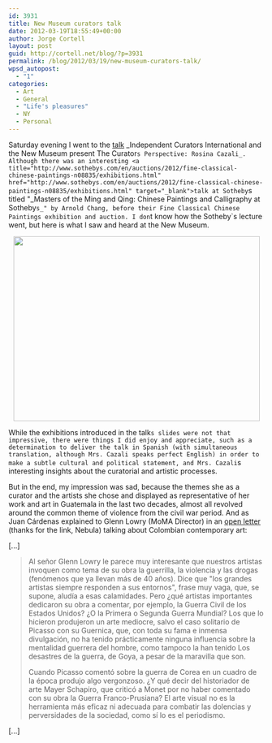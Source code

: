 ```yaml
---
id: 3931
title: New Museum curators talk
date: 2012-03-19T18:55:49+00:00
author: Jorge Cortell
layout: post
guid: http://cortell.net/blog/?p=3931
permalink: /blog/2012/03/19/new-museum-curators-talk/
wpsd_autopost:
  - "1"
categories:
  - Art
  - General
  - "Life's pleasures"
  - NY
  - Personal
---
```

Saturday evening I went to the <a title="http://www.newmuseum.org/events/612" href="http://www.newmuseum.org/events/612" target="_blank">talk</a> _Independent Curators International and the New Museum present The Curator`s Perspective: Rosina Cazali_. Although there was an interesting <a title="http://www.sothebys.com/en/auctions/2012/fine-classical-chinese-paintings-n08835/exhibitions.html" href="http://www.sothebys.com/en/auctions/2012/fine-classical-chinese-paintings-n08835/exhibitions.html" target="_blank">talk at Sotheby`s</a> titled "_Masters of the Ming and Qing: Chinese Paintings and Calligraphy at Sotheby`s_" by Arnold Chang, before their Fine Classical Chinese Paintings exhibition and auction. I don`t know how the Sotheby`s lecture went, but here is what I saw and heard at the New Museum.

<p style="text-align: center">
  <img class="aligncenter" title="Talk" src="https://lh5.googleusercontent.com/-VldLJO-RUqw/T2dbdqAaefI/AAAAAAAAA5U/sekkepX3xQ4/s808/20120317_154532.jpg" alt="" width="485" height="364" />
</p>

While the exhibitions introduced in the talk`s slides were not that impressive, there were things I did enjoy and appreciate, such as a determination to deliver the talk in Spanish (with simultaneous translation, although Mrs. Cazali speaks perfect English) in order to make a subtle cultural and political statement, and Mrs. Cazali`s interesting insights about the curatorial and artistic processes.

But in the end, my impression was sad, because the themes she as a curator and the artists she chose and displayed as representative of her work and art in Guatemala in the last two decades, almost all revolved around the common theme of violence from the civil war period. And as Juan Cárdenas explained to Glenn Lowry (MoMA Director) in an <a title="http://www.eltiempo.com/cultura/artes-plasticas/ARTICULO-WEB-NEW_NOTA_INTERIOR-11336241.html" href="http://www.eltiempo.com/cultura/artes-plasticas/ARTICULO-WEB-NEW_NOTA_INTERIOR-11336241.html" target="_blank">open letter</a> (thanks for the link, Nebula) talking about Colombian contemporary art: 

[...]

> Al señor Glenn Lowry le parece muy interesante que nuestros artistas invoquen como tema de su obra la guerrilla, la violencia y las drogas (fenómenos que ya llevan más de 40 años). Dice que "los grandes artistas siempre responden a sus entornos", frase muy vaga, que, se supone, aludía a esas calamidades. Pero ¿qué artistas importantes dedicaron su obra a comentar, por ejemplo, la Guerra Civil de los Estados Unidos? ¿O la Primera o Segunda Guerra Mundial? Los que lo hicieron produjeron un arte mediocre, salvo el caso solitario de Picasso con su Guernica, que, con toda su fama e inmensa divulgación, no ha tenido prácticamente ninguna influencia sobre la mentalidad guerrera del hombre, como tampoco la han tenido Los desastres de la guerra, de Goya, a pesar de la maravilla que son.
> 
> Cuando Picasso comentó sobre la guerra de Corea en un cuadro de la época produjo algo vergonzoso. ¿Y qué decir del historiador de arte Mayer Schapiro, que criticó a Monet por no haber comentado con su obra la Guerra Franco-Prusiana? El arte visual no es la herramienta más eficaz ni adecuada para combatir las dolencias y perversidades de la sociedad, como sí lo es el periodismo.

[...]